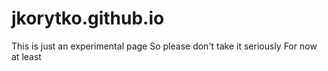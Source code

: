 # jkorytko.github.io

This is just an experimental page
So please don't take it seriously
For now at least
